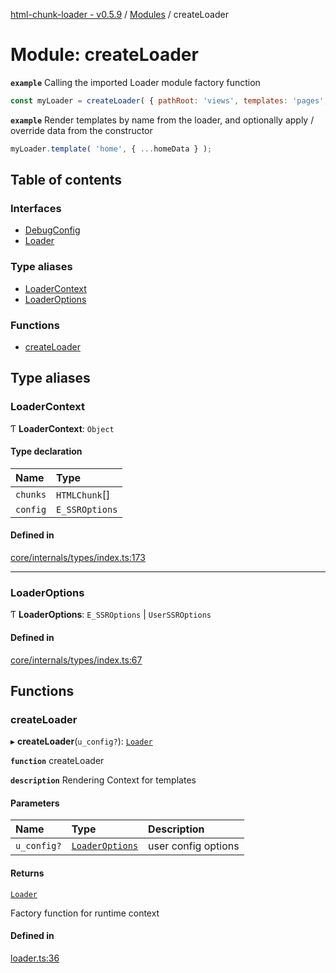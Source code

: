 [html-chunk-loader - v0.5.9](../README.md) / [Modules](../modules.md) / createLoader

# Module: createLoader

**`example`** Calling the imported Loader module factory function
```javascript
const myLoader = createLoader( { pathRoot: 'views', templates: 'pages', partials: 'partials' } );
```

**`example`** Render templates by name from the loader, and optionally apply / override data from the constructor
```javascript
myLoader.template( 'home', { ...homeData } );
```

## Table of contents

### Interfaces

- [DebugConfig](../interfaces/createLoader.DebugConfig.md)
- [Loader](../interfaces/createLoader.Loader.md)

### Type aliases

- [LoaderContext](createLoader.md#loadercontext)
- [LoaderOptions](createLoader.md#loaderoptions)

### Functions

- [createLoader](createLoader.md#createloader)

## Type aliases

### LoaderContext

Ƭ **LoaderContext**: `Object`

#### Type declaration

| Name | Type |
| :------ | :------ |
| `chunks` | `HTMLChunk`[] |
| `config` | `E_SSROptions` |

#### Defined in

[core/internals/types/index.ts:173](https://github.com/abschill/html-chunk-loader/blob/f29676d/lib/core/internals/types/index.ts#L173)

___

### LoaderOptions

Ƭ **LoaderOptions**: `E_SSROptions` \| `UserSSROptions`

#### Defined in

[core/internals/types/index.ts:67](https://github.com/abschill/html-chunk-loader/blob/f29676d/lib/core/internals/types/index.ts#L67)

## Functions

### createLoader

▸ **createLoader**(`u_config?`): [`Loader`](../interfaces/createLoader.Loader.md)

**`function`** createLoader

**`description`** Rendering Context for templates

#### Parameters

| Name | Type | Description |
| :------ | :------ | :------ |
| `u_config?` | [`LoaderOptions`](createLoader.md#loaderoptions) | user config options |

#### Returns

[`Loader`](../interfaces/createLoader.Loader.md)

Factory function for runtime context

#### Defined in

[loader.ts:36](https://github.com/abschill/html-chunk-loader/blob/f29676d/lib/loader.ts#L36)
